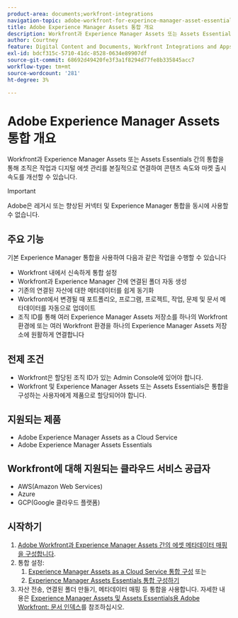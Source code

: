 ```yaml
---
product-area: documents;workfront-integrations
navigation-topic: adobe-workfront-for-experince-manager-asset-essentials
title: Adobe Experience Manager Assets 통합 개요
description: Workfront과 Experience Manager Assets 또는 Assets Essentials 간의 통합을 통해 조직은 작업과 디지털 에셋 관리를 본질적으로 연결하여 콘텐츠 속도와 마켓 출시 속도를 개선할 수 있습니다.
author: Courtney
feature: Digital Content and Documents, Workfront Integrations and Apps
exl-id: bdcf315c-5710-41dc-8528-0634e89907df
source-git-commit: 68692d49420fe3f3a1f8294d77fe8b335845acc7
workflow-type: tm+mt
source-wordcount: '281'
ht-degree: 3%

---
```


# Adobe Experience Manager Assets 통합 개요

<!-- Audited: 12/2023 -->

Workfront과 Experience Manager Assets 또는 Assets Essentials 간의 통합을 통해 조직은 작업과 디지털 에셋 관리를 본질적으로 연결하여 콘텐츠 속도와 마켓 출시 속도를 개선할 수 있습니다.

>[!IMPORTANT]
>
>Adobe은 레거시 또는 향상된 커넥터 및 Experience Manager 통합을 동시에 사용할 수 없습니다.

## 주요 기능

기본 Experience Manager 통합을 사용하여 다음과 같은 작업을 수행할 수 있습니다

* Workfront 내에서 신속하게 통합 설정
* Workfront과 Experience Manager 간에 연결된 폴더 자동 생성
* 기존의 연결된 자산에 대한 메타데이터를 쉽게 동기화
* Workfront에서 변경될 때 포트폴리오, 프로그램, 프로젝트, 작업, 문제 및 문서 메타데이터를 자동으로 업데이트
* 조직 ID를 통해 여러 Experience Manager Assets 저장소를 하나의 Workfront 환경에 또는 여러 Workfront 환경을 하나의 Experience Manager Assets 저장소에 원활하게 연결합니다


## 전제 조건

* Workfront은 할당된 조직 ID가 있는 Admin Console에 있어야 합니다.
* Workfront 및 Experience Manager Assets 또는 Assets Essentials은 통합을 구성하는 사용자에게 제품으로 할당되어야 합니다.


## 지원되는 제품

* Adobe Experience Manager Assets as a Cloud Service
* Adobe Experience Manager Assets Essentials

## Workfront에 대해 지원되는 클라우드 서비스 공급자

* AWS(Amazon Web Services)
* Azure
* GCP(Google 클라우드 플랫폼)


## 시작하기

1. [Adobe Workfront과 Experience Manager Assets 간의 에셋 메타데이터 매핑을 구성합니다](https://experienceleague.adobe.com/docs/experience-manager-cloud-service/content/assets/integrations/configure-asset-metadata-mapping.html?lang=en).
1. 통합 설정:
   1. [Experience Manager Assets as a Cloud Service 통합 구성](/help/quicksilver/administration-and-setup/configure-integrations/configure-aacs-integration.md)
또는
   1. [Experience Manager Assets Essentials 통합 구성하기](/help/quicksilver/documents/adobe-workfront-for-experience-manager-assets-essentials/setup-asset-essentials.md)
1. 자산 전송, 연결된 폴더 만들기, 메타데이터 매핑 등 통합을 사용합니다. 자세한 내용은 [Experience Manager Assets 및 Assets Essentials용 Adobe Workfront: 문서 인덱스](/help/quicksilver/documents/adobe-workfront-for-experience-manager-assets-essentials/workfront-for-aem-asset-essentials.md)를 참조하십시오.
